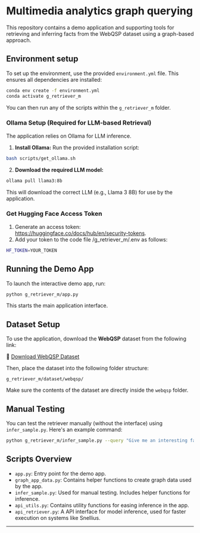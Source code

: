 # Multimedia analytics graph querying

This repository contains a demo application and supporting tools for retrieving and inferring facts from the WebQSP dataset using a graph-based approach.

## Environment setup

To set up the environment, use the provided `environment.yml` file. This ensures all dependencies are installed:

```bash
conda env create -f environment.yml
conda activate g_retriever_m
```

You can then run any of the scripts within the `g_retriever_m` folder.

### Ollama Setup (Required for LLM-based Retrieval)

The application relies on Ollama for LLM inference.

1. **Install Ollama:**
   Run the provided installation script:

```bash
bash scripts/get_ollama.sh
```

2. **Download the required LLM model:**

```bash
ollama pull llama3:8b
```

This will download the correct LLM (e.g., Llama 3 8B) for use by the application.

### Get Hugging Face Access Token

1. Generate an access token: https://huggingface.co/docs/hub/en/security-tokens.
2. Add your token to the code file /g_retriever_m/.env as follows:
```bash
HF_TOKEN=YOUR_TOKEN
```

## Running the Demo App

To launch the interactive demo app, run:

```bash
python g_retriever_m/app.py
```

This starts the main application interface.

## Dataset Setup

To use the application, download the **WebQSP** dataset from the following link:

🔗 [Download WebQSP Dataset](https://drive.google.com/file/d/1REhbLnyeGKJ_NbaHQ4imuv20-0j5ZX6R/view?usp=sharing)

Then, place the dataset into the following folder structure:

```
g_retriever_m/dataset/webqsp/
```

Make sure the contents of the dataset are directly inside the `webqsp` folder.

## Manual Testing

You can test the retriever manually (without the interface) using `infer_sample.py`. Here's an example command:

```bash
python g_retriever_m/infer_sample.py --query "Give me an interesting fact about frank ocean" --dataset webqsp --sample_idx 0 --seed 1
```

## Scripts Overview

- `app.py`: Entry point for the demo app.
- `graph_app_data.py`: Contains helper functions to create graph data used by the app.
- `infer_sample.py`: Used for manual testing. Includes helper functions for inference.
- `api_utils.py`: Contains utility functions for easing inference in the app.
- `api_retriever.py`: A API interface for model inference, used for faster execution on systems like Snellius.

---
